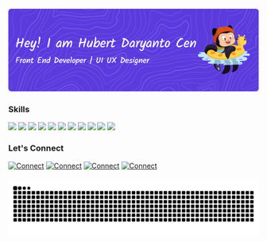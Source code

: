 ![Hubert](img/github-header-image.png)

<!--
**hubertcen/hubertcen** is a ✨ _special_ ✨ repository because its `README.md` (this file) appears on your GitHub profile.

Here are some ideas to get you started:

- 🔭 I’m currently working on ...
- 🌱 I’m currently learning ...
- 👯 I’m looking to collaborate on ...
- 🤔 I’m looking for help with ...
- 💬 Ask me about ...
- 📫 How to reach me: ...
- 😄 Pronouns: ...
-->

### Skills

<img src="https://img.shields.io/badge/HTML5-E34F26?style=for-the-badge&logo=html5&logoColor=white" /> <img src="https://img.shields.io/badge/CSS3-1572B6?style=for-the-badge&logo=css3&logoColor=white" /> <img src="https://img.shields.io/badge/JavaScript-323330?style=for-the-badge&logo=javascript&logoColor=F7DF1E" /> <img src="https://img.shields.io/badge/MySQL-005C84?style=for-the-badge&logo=mysql&logoColor=white" /> <img src="https://img.shields.io/badge/React-20232A?style=for-the-badge&logo=react&logoColor=61DAFB" /> <img src="https://img.shields.io/badge/Vite-B73BFE?style=for-the-badge&logo=vite&logoColor=FFD62E" /> <img src="https://img.shields.io/badge/Tailwind_CSS-38B2AC?style=for-the-badge&logo=tailwind-css&logoColor=white" /> <img src="https://img.shields.io/badge/Wordpress-21759B?style=for-the-badge&logo=wordpress&logoColor=white" /> <img src="https://img.shields.io/badge/Figma-F24E1E?style=for-the-badge&logo=figma&logoColor=white" /> <img src="https://img.shields.io/badge/Adobe%20XD-470137?style=for-the-badge&logo=Adobe%20XD&logoColor=#FF61F6" /> <img src="https://img.shields.io/badge/Canva-%2300C4CC.svg?&style=for-the-badge&logo=Canva&logoColor=white" />

### Let's Connect

[![Connect](https://skillicons.dev/icons?i=instagram)](https://www.instagram.com/hubertcen/) [![Connect](https://skillicons.dev/icons?i=linkedin)](https://www.linkedin.com/in/hubertdaryantocen/) [![Connect](https://skillicons.dev/icons?i=discord)](https://discord.com/users/426628926974984195) [![Connect](https://skillicons.dev/icons?i=twitter)](https://x.com/hubertcen93)

###

<img src="https://raw.githubusercontent.com/hubertcen/hubertcen/output/snake.svg" alt="Snake animation" />
